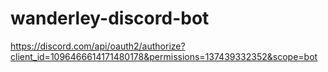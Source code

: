 # wanderley-discord-bot

https://discord.com/api/oauth2/authorize?client_id=1096466614171480178&permissions=137439332352&scope=bot
